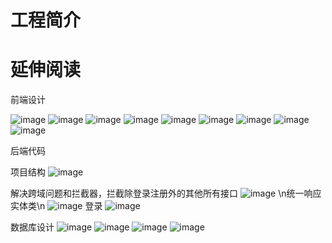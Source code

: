 # 工程简介

# 延伸阅读

前端设计

![image](https://user-images.githubusercontent.com/95206359/233758590-ad78b062-fd9a-42ed-84cf-7a619dde233e.png)
![image](https://user-images.githubusercontent.com/95206359/233758593-8b7c141c-ed24-4c42-820f-d88983cfaa93.png)
![image](https://user-images.githubusercontent.com/95206359/233758594-c5b42597-7a8f-4cfa-b991-0872bfac1018.png)
![image](https://user-images.githubusercontent.com/95206359/233758595-f0aa8da6-88c3-4f98-ac6c-badd2e499e31.png)
![image](https://user-images.githubusercontent.com/95206359/233758596-49d881f0-88c6-4c88-9f24-aba69206d16a.png)
![image](https://user-images.githubusercontent.com/95206359/233758599-e7f24c05-db10-4f93-96b5-c0617fb13c50.png)
![image](https://user-images.githubusercontent.com/95206359/233758606-1bfca9fe-d39c-4224-bc3b-0efc3d2395cd.png)
![image](https://user-images.githubusercontent.com/95206359/233758608-6bb93fe9-3e77-4fd1-a258-889f1c554272.png)
![image](https://user-images.githubusercontent.com/95206359/233758613-6f89af9c-d88b-419c-a33f-7579df45dbeb.png)



后端代码

项目结构
![image](https://user-images.githubusercontent.com/95206359/233758645-baa58124-6589-44e4-807e-68564fc22669.png)


解决跨域问题和拦截器，拦截除登录注册外的其他所有接口
![image](https://user-images.githubusercontent.com/95206359/233758665-16f1e81f-4856-4eca-a54b-7eb0bdcdc45f.png)
\n统一响应实体类\n
![image](https://user-images.githubusercontent.com/95206359/233758690-e6821d4a-9230-470a-992e-97ee10b666d8.png)
登录
![image](https://user-images.githubusercontent.com/95206359/233758692-ba30cde6-dc7b-4761-aaaa-4e9b3440be9f.png)

数据库设计
![image](https://user-images.githubusercontent.com/95206359/233758786-f11d0160-bf6c-49b6-8565-156fb5ef15f7.png)
![image](https://user-images.githubusercontent.com/95206359/233758792-10ba6819-3ae2-4684-9023-a1d3285aa180.png)
![image](https://user-images.githubusercontent.com/95206359/233758798-fc1ed136-d787-4a04-a795-038fdced7d6b.png)
![image](https://user-images.githubusercontent.com/95206359/233758806-91211760-3f47-42b9-81d6-2580bc3976e8.png)

